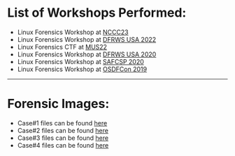 # List of Workshops Performed:
- Linux Forensics Workshop at [NCCC23](NCCC-23)
- Linux Forensics Workshop at [DFRWS USA 2022](DFRWS_USA_2022)
- Linux Forensics CTF at [MUS22](MUS22)
- Linux Forensics Workshop at [DFRWS USA 2020](DFRWS_USA_2020)
- Linux Forensics Workshop at [SAFCSP 2020](SAFCSP_2020)
- Linux Forensics Workshop at [OSDFCon 2019](OSDFCon2019)

---
# Forensic Images:
- Case#1 files can be found [here](https://github.com/ashemery/LinuxForensics/tree/master/Workshops/Case1)
- Case#2 files can be found [here](https://github.com/ashemery/LinuxForensics/tree/master/Workshops/Case2)
- Case#3 files can be found [here](https://github.com/ashemery/LinuxForensics/tree/master/Workshops/Case3)
- Case#4 files can be found [here](https://github.com/ashemery/LinuxForensics/tree/master/Workshops/Case4)
